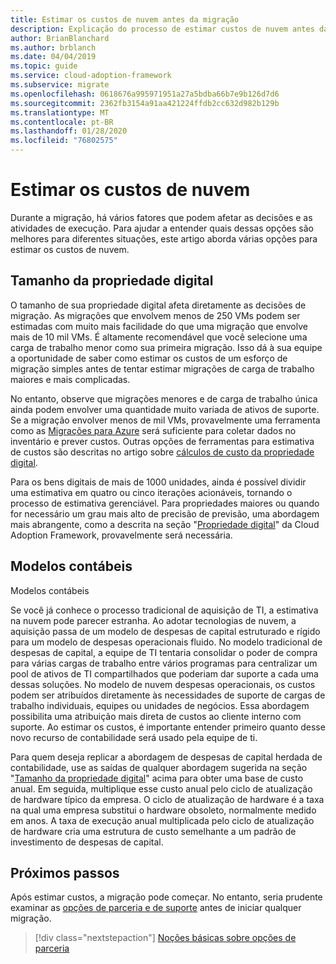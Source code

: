 ```yaml
---
title: Estimar os custos de nuvem antes da migração
description: Explicação do processo de estimar custos de nuvem antes da migração.
author: BrianBlanchard
ms.author: brblanch
ms.date: 04/04/2019
ms.topic: guide
ms.service: cloud-adoption-framework
ms.subservice: migrate
ms.openlocfilehash: 0618676a995971951a27a5bdba66b7e9b126d7d6
ms.sourcegitcommit: 2362fb3154a91aa421224ffdb2cc632d982b129b
ms.translationtype: MT
ms.contentlocale: pt-BR
ms.lasthandoff: 01/28/2020
ms.locfileid: "76802575"
---
```

# <a name="estimate-cloud-costs"></a>Estimar os custos de nuvem

Durante a migração, há vários fatores que podem afetar as decisões e as atividades de execução. Para ajudar a entender quais dessas opções são melhores para diferentes situações, este artigo aborda várias opções para estimar os custos de nuvem.

## <a name="digital-estate-size"></a>Tamanho da propriedade digital

O tamanho de sua propriedade digital afeta diretamente as decisões de migração. As migrações que envolvem menos de 250 VMs podem ser estimadas com muito mais facilidade do que uma migração que envolve mais de 10 mil VMs. É altamente recomendável que você selecione uma carga de trabalho menor como sua primeira migração. Isso dá à sua equipe a oportunidade de saber como estimar os custos de um esforço de migração simples antes de tentar estimar migrações de carga de trabalho maiores e mais complicadas.

No entanto, observe que migrações menores e de carga de trabalho única ainda podem envolver uma quantidade muito variada de ativos de suporte. Se a migração envolver menos de mil VMs, provavelmente uma ferramenta como as [Migrações para Azure](https://docs.microsoft.com/azure/migrate/migrate-overview) será suficiente para coletar dados no inventário e prever custos. Outras opções de ferramentas para estimativa de custos são descritas no artigo sobre [cálculos de custo da propriedade digital](../../../digital-estate/calculate.md).

Para os bens digitais de mais de 1000 unidades, ainda é possível dividir uma estimativa em quatro ou cinco iterações acionáveis, tornando o processo de estimativa gerenciável. Para propriedades maiores ou quando for necessário um grau mais alto de precisão de previsão, uma abordagem mais abrangente, como a descrita na seção "[Propriedade digital](../../../digital-estate/index.md)" da Cloud Adoption Framework, provavelmente será necessária.

## <a name="accounting-models"></a>Modelos contábeis

Modelos contábeis

Se você já conhece o processo tradicional de aquisição de TI, a estimativa na nuvem pode parecer estranha. Ao adotar tecnologias de nuvem, a aquisição passa de um modelo de despesas de capital estruturado e rígido para um modelo de despesas operacionais fluido. No modelo tradicional de despesas de capital, a equipe de TI tentaria consolidar o poder de compra para várias cargas de trabalho entre vários programas para centralizar um pool de ativos de TI compartilhados que poderiam dar suporte a cada uma dessas soluções. No modelo de nuvem despesas operacionais, os custos podem ser atribuídos diretamente às necessidades de suporte de cargas de trabalho individuais, equipes ou unidades de negócios. Essa abordagem possibilita uma atribuição mais direta de custos ao cliente interno com suporte. Ao estimar os custos, é importante entender primeiro quanto desse novo recurso de contabilidade será usado pela equipe de ti.

Para quem deseja replicar a abordagem de despesas de capital herdada de contabilidade, use as saídas de qualquer abordagem sugerida na seção "[Tamanho da propriedade digital](#digital-estate-size)" acima para obter uma base de custo anual. Em seguida, multiplique esse custo anual pelo ciclo de atualização de hardware típico da empresa. O ciclo de atualização de hardware é a taxa na qual uma empresa substitui o hardware obsoleto, normalmente medido em anos. A taxa de execução anual multiplicada pelo ciclo de atualização de hardware cria uma estrutura de custo semelhante a um padrão de investimento de despesas de capital.

## <a name="next-steps"></a>Próximos passos

Após estimar custos, a migração pode começar. No entanto, seria prudente examinar as [opções de parceria e de suporte](./partnership-options.md) antes de iniciar qualquer migração.

> [!div class="nextstepaction"]
> [Noções básicas sobre opções de parceria](./partnership-options.md)
